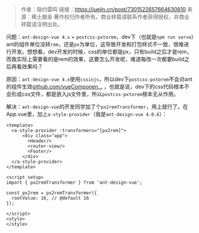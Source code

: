 

> 作者：隐约雷鸣
> 链接：https://juejin.cn/post/7301522657664630810
> 来源：稀土掘金
> 著作权归作者所有。商业转载请联系作者获得授权，非商业转载请注明出处。

问题：`ant-design-vue 4.x` + `postcss-pxtorem`，dev下（也就是`npm run serve`）ant的组件单位没转`rem`，还是`px`为单位，这导致开发和打包样式不一致，很难进行开发。想想看，dev开发的时候，css的单位都是px，只有build之后才是rem，而我实际上需要看的是rem的效果，这要怎么开发呢，难道每改一次都要build之后再看效果吗？

原因：`ant-design-vue 4.x`使用`cssinjs`，所以dev下`postcss-pxtorem`不会对ant的组件生效[github.com/vueComponen…](https://link.juejin.cn/?target=https%3A%2F%2Fgithub.com%2FvueComponent%2Fant-design-vue-nuxt%2Fissues%2F11) ，也就是说，dev下的css代码根本不会形成css文件，都是嵌入js文件里，所以`postcss-pxtorem`根本无从作用。

解决：`ant-design-vue`的开发同学加了个`px2remTransformer`，用上就行了。在App.vue里，加上`a-style-provider`（我是`ant-design-vue 4.0.6`）：

```
<template>
  <a-style-provider :transformers="[px2rem]">
      <div class="app">
        <Header/>
        <router-view/>
        <Footer/>
      </div>
  </a-style-provider>
</template>

<script setup>
import { px2remTransformer } from 'ant-design-vue';

const px2rem = px2remTransformer({
  rootValue: 16, // @default 16
});

</script>
<style>
</style>
```